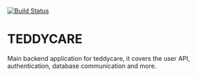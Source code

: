[![Build Status](https://travis-ci.org/Vinubaba/SANTC-API.svg?branch=master)](https://travis-ci.org/Vinubaba/SANTC-API)

# TEDDYCARE

Main backend application for teddycare, it covers the user API, authentication, database communication and more.

